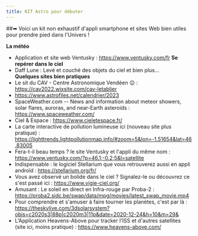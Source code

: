 ```yaml
---
title: KIT Astro pour débuter
---
```

##➡ Voici un kit non exhaustif d'appli smartphone et sites Web bien utiles pour prendre pied dans l'Univers !

**La météo**
- Application et site web Ventusky : https://www.ventusky.com/fr
**Se repérer dans le ciel**
- Daff Lune : Levé et couché des objets du ciel et bien plus...    
**Quelques sites bien pratiques**
- Le sit du CAV - Centre Astronomique Vendéen 😉 : https://cav2022.wixsite.com/cav-letablier
- https://www.astrofiles.net/calendrier/2023
- SpaceWeather.com -- News and information about meteor showers, solar flares, auroras, and near-Earth asteroids : https://www.spaceweather.com/
- Ciel & Espace : https://www.cieletespace.fr/
- La carte interactive de pollution lumineuse ici (nouveau site plus pratique) : https://lighttrends.lightpollutionmap.info/#zoom=5&lon=-1.51654&lat=46.83005
- Fera-t-il beau temps ? le site Ventusky et l'appli du même nom : https://www.ventusky.com/?p=46.1;-0.2;5&l=satellite
- Indispensable : le logiciel Stellarium que vous retrouverez aussi en appli androïd : https://stellarium.org/fr/
- Vous avez observé un bolide dans le ciel ? Signalez-le ou découvrez ce s'est passé ici : https://www.vigie-ciel.org/
- Amusant : Le soleil en direct en Infra-rouge par Proba-2 : https://proba2.sidc.be/swap/data/mpg/movies/latest_swap_movie.mp4
- Pour comprendre et s'amuser à faire tourner les planètes, c'est par là : https://theskylive.com/3dsolarsystem?objs=c2020s3|88p|c2020m3|11p&date=2020-12-24&h=10&m=29&
- L'Application Heavens-Above pour tracker l'ISS et d'autres satellites (site ici, moins pratique) : https://www.heavens-above.com/
